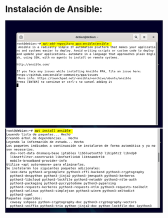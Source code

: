 # Instalación de Ansible:

![Instalación](./imagenes/1.png "instalacion")
![Instalación](./imagenes/2.png "instalacion")
